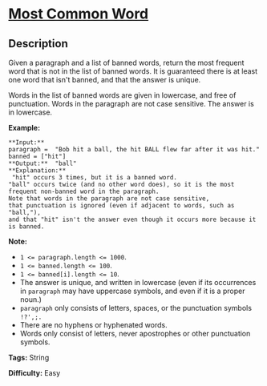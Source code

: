 # [Most Common Word][title]

## Description

Given a paragraph and a list of banned words, return the most frequent word
that is not in the list of banned words.  It is guaranteed there is at least
one word that isn't banned, and that the answer is unique.

Words in the list of banned words are given in lowercase, and free of
punctuation.  Words in the paragraph are not case sensitive.  The answer is in
lowercase.



**Example:**

    
    
    **Input:** 
    paragraph =  "Bob hit a ball, the hit BALL flew far after it was hit."
    banned = ["hit"]
    **Output:**  "ball"
    **Explanation:** 
     "hit" occurs 3 times, but it is a banned word.
    "ball" occurs twice (and no other word does), so it is the most frequent non-banned word in the paragraph. 
    Note that words in the paragraph are not case sensitive,
    that punctuation is ignored (even if adjacent to words, such as "ball,"), 
    and that "hit" isn't the answer even though it occurs more because it is banned.
    



**Note:**

  * `1 <= paragraph.length <= 1000`.
  * `1 <= banned.length <= 100`.
  * `1 <= banned[i].length <= 10`.
  * The answer is unique, and written in lowercase (even if its occurrences in `paragraph` may have uppercase symbols, and even if it is a proper noun.)
  * `paragraph` only consists of letters, spaces, or the punctuation symbols `!?',;.`
  * There are no hyphens or hyphenated words.
  * Words only consist of letters, never apostrophes or other punctuation symbols.


**Tags:** String

**Difficulty:** Easy

[title]: https://leetcode.com/problems/most-common-word
